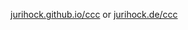 [jurihock.github.io/ccc](http://jurihock.github.io/ccc) or [jurihock.de/ccc](http://jurihock.de/ccc)
